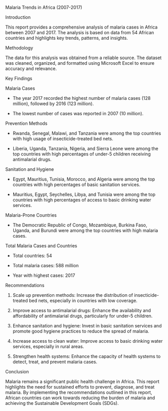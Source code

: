 Malaria Trends in Africa (2007-2017)

Introduction

This report provides a comprehensive analysis of malaria cases in Africa between 2007 and 2017. The analysis is based on data from 54 African countries and highlights key trends, patterns, and insights.

Methodology

The data for this analysis was obtained from a reliable source. The dataset was cleaned, organized, and formatted using Microsoft Excel to ensure accuracy and relevance.

 

Key Findings

Malaria Cases

- The year 2017 recorded the highest number of malaria cases (128 million), followed by 2016 (123 million).

- The lowest number of cases was reported in 2007 (10 million).

 

Prevention Methods

- Rwanda, Senegal, Malawi, and Tanzania were among the top countries with high usage of insecticide-treated bed nets.

- Liberia, Uganda, Tanzania, Nigeria, and Sierra Leone were among the top countries with high percentages of under-5 children receiving antimalarial drugs.

 

Sanitation and Hygiene

- Egypt, Mauritius, Tunisia, Morocco, and Algeria were among the top countries with high percentages of basic sanitation services.

- Mauritius, Egypt, Seychelles, Libya, and Tunisia were among the top countries with high percentages of access to basic drinking water services.

 

Malaria-Prone Countries

- The Democratic Republic of Congo, Mozambique, Burkina Faso, Uganda, and Burundi were among the top countries with high malaria cases.

 

 Total Malaria Cases and Countries

- Total countries: 54

- Total malaria cases: 588 million

- Year with highest cases: 2017

 

Recommendations

1. Scale up prevention methods: Increase the distribution of insecticide-treated bed nets, especially in countries with low coverage.

2. Improve access to antimalarial drugs: Enhance the availability and affordability of antimalarial drugs, particularly for under-5 children.

3. Enhance sanitation and hygiene: Invest in basic sanitation services and promote good hygiene practices to reduce the spread of malaria.

4. Increase access to clean water: Improve access to basic drinking water services, especially in rural areas.

5. Strengthen health systems: Enhance the capacity of health systems to detect, treat, and prevent malaria cases.

 

Conclusion

Malaria remains a significant public health challenge in Africa. This report highlights the need for sustained efforts to prevent, diagnose, and treat malaria. By implementing the recommendations outlined in this report, African countries can work towards reducing the burden of malaria and achieving the Sustainable Development Goals (SDGs).
